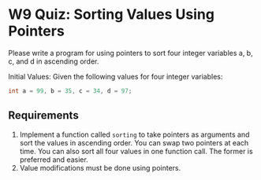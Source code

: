 # W9 Quiz: Sorting Values Using Pointers

Please write a program for using pointers to sort four integer variables a, b, c, and d in ascending order.

Initial Values: Given the following values for four integer variables:
```c
int a = 99, b = 35, c = 34, d = 97;
```

## Requirements
1. Implement a function called `sorting` to take pointers as arguments and sort the values in ascending order. You can swap two pointers at each time. You can also sort all four values in one function call. The former is preferred and easier.
2. Value modifications must be done using pointers.